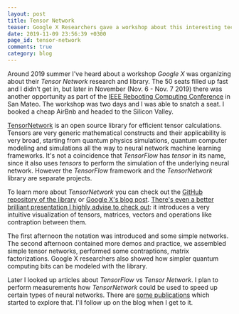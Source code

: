 ```yaml
---
layout: post
title: Tensor Network
teaser: Google X Researchers gave a workshop about this interesting technology
date: 2019-11-09 23:56:39 +0300
page_id: tensor-network
comments: true
category: blog
---
```

Around 2019 summer I've heard about a workshop _Google X_ was organizing about their _Tensor Network_ research and library. The 50 seats filled up fast and I didn't get in, but later in November (Nov. 6 - Nov. 7 2019) there was another opportunity as part of the [IEEE Rebooting Computing Conference](https://rebootingcomputing.ieee.org/rebooting-computing-week) in San Mateo. The workshop was two days and I was able to snatch a seat. I booked a cheap AirBnb and headed to the Silicon Valley.

[TensorNetwork](https://github.com/google/tensornetwork) is an open source library for efficient tensor calculations. Tensors are very generic mathematical constructs and their applicability is very broad, starting from quantum physics simulations, quantum computer modeling and simulations all the way to neural network machine learning frameworks. It's not a coincidence that _TensorFlow_ has _tensor_ in its name, since it also uses _tensors_ to perform the simulation of the underlying neural network. However the _TensorFlow_ framework and the _TensorNetwork_ library are separate projects.

To learn more about _TensorNetwork_ you can check out the [GitHub repository of the library](https://github.com/google/tensornetwork) or [Google X's blog post](https://ai.googleblog.com/2019/06/introducing-tensornetwork-open-source.html). [There's even a better brilliant presentation I highly advise to check out](https://www.math3ma.com/blog/matrices-as-tensor-network-diagrams): it introduces a very intuitive visualization of tensors, matrices, vectors and operations like contraption between them. 

The first afternoon the notation was introduced and some simple networks. The second afternoon contained more demos and practice, we assembled simple tensor networks, performed some contraptions, matrix factorizations. Google X researchers also showed how simpler quantum computing bits can be modeled with the library.

Later I looked up articles about _TensorFlow_ vs _Tensor Network_. I plan to perform measurements how _TensorNetwork_ could be used to speed up certain types of neural networks. There are [some publications](https://cmt-qo.phys.ethz.ch/cmt-qo-news/2018/04/machine-learning-with-tensor-networks.html) which started to explore that. I'll follow up on the blog when I get to it.
